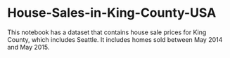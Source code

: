 # House-Sales-in-King-County-USA
This notebook has a dataset that contains house sale prices for King County, which includes Seattle. It includes homes sold between May 2014 and May 2015.
